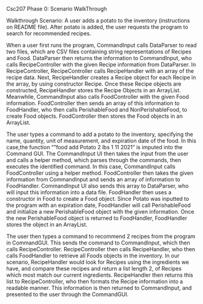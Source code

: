 Csc207 Phase 0: Scenario WalkThrough

Walkthrough Scenario: A user adds a potato to the inventory (instructions on README file). After potato is added, the user requests the program to search for recommended recipes.

When a user first runs the program, CommandInput calls DataParser to read two files, which are CSV files containing string representations of Recipes and Food. DataParser then returns the information to CommandInput, who calls RecipeController with the given Recipe information from DataParser. In RecipeController, RecipeController calls RecipeHandler with an array of the recipe data. Next, RecipeHandler creates a Recipe object for each Recipe in the array, by using constructor Recipe. Once these Recipe objects are constructed, RecipeHandler stores the Recipe Objects in an ArrayList. Meanwhile, CommandInput also calls FoodController with the given Food information. FoodController then sends an array of this information to FoodHandler, who then calls PerishableFood and NonPerishableFood, to create Food objects. FoodController then stores the Food objects in an ArrayList.

The user types a command to add a potato to the inventory, specifying the name, quantity, unit of measurement, and expiration date of the food. In this case,the function “”food add Potato 2 lbs 1 11 2021”  is imputed into the Command GUI. The CommandInput UI then takes the input from the user and calls a helper method, which parses through the commands, then executes the identified command. In this case, CommandInput calls FoodController using a helper method. FoodController then takes the given information from CommandInput and sends an array of information to FoodHandler. CommandInput UI also sends this array to DataParser, who will input this information into a data file. FoodHandler then uses a constructor in Food to create a Food object. Since Potato was inputted to the program with an expiration date, FoodHandler will call PerishableFood and initialize a new PerishableFood object with the given information. Once the new PerishableFood object is returned to FoodHandler, FoodHandler stores the object in an ArrayList.

The user then types a command to recommend 2 recipes from the program in CommandGUI. This sends the command to CommandInput, which then calls RecipeController. RecipeController then calls RecipeHandler, who then calls FoodHandler to retrieve all Foods objects in the inventory. In our scenario, RecipeHandler would look for Recipes using the ingredients we have, and compare these recipes and return a list length 2, of Recipes which most match our current ingredients. RecipeHandler then returns this list to RecipeController, who then formats the Recipe information into a readable manner. This information is then returned to CommandInput, and presented to the user through the CommandGUI.

